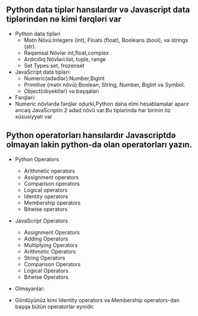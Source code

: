 ## Python data tiplər hansılardır və Javascript data tiplərindən nə kimi fərqləri var

- Python data tipləri
    - Mətn Növü:Integers (int), Floats (float), Booleans (bool), və strings (str).
    - Rəqəmsal Növlər int,float,complex
    - Ardıcıllıq Növləri:list, tuple, range
    - Set Types:set, frozenset
- JavaScript data tipləri:
    - Numeric(ədədlər):Number,BigInt
    - Primitive (mətn növü):Boolean, String, Number, BigInt və Symbol.
    - Object(obyektlər) və başqaları
- Fərqləri:
- Numeric növlərdə fərqlər odurki,Python daha elmi hesablamalar aparır ancaq JavaScriptin 2 ədəd növü var.Bu tiplərində hər birinin öz xüsusiyyəti var

## Python operatorları hansılardır Javascriptdə olmayan lakin python-da olan operatorları yazın.
- Python Operators 
    - Arithmetic operators
    - Assignment operators
    - Comparison operators
    - Logical operators
    - Identity operators
    - Membership operators
    - Bitwise operators
- JavaScript Operators
    - Assignment Operators
    - Adding Operators
    - Multiplying Operators
    - Arithmetic Operators
    - String Operators
    - Comparison Operators
    - Logical Operators
    - Bitwise Operators

- Olmayanlar:
- Gördüyünüz kimi Identity operators və Membership operators-dan başqa bütün operatorlar eynidir.





